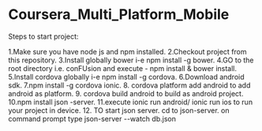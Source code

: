 # Coursera_Multi_Platform_Mobile

Steps to start project:

1.Make sure you have node js and npm installed. 
2.Checkout project from this repository. 
3.Install globally bower i-e npm install -g bower.
4.GO to the root directory i.e. conFUsion and execute - npm install & bower install. 
5.Install cordova globally i-e npm install -g cordova.
6.Download android sdk. 
7.npm install -g cordova ionic.
8. cordova platform add android to add android as platform.
9. cordova build android to build as android project.
10.npm install json -server.
11.execute ionic run android/ ionic run ios to run your project in device.
12. TO start json server. cd to json-server. on command prompt type json-server --watch db.json
